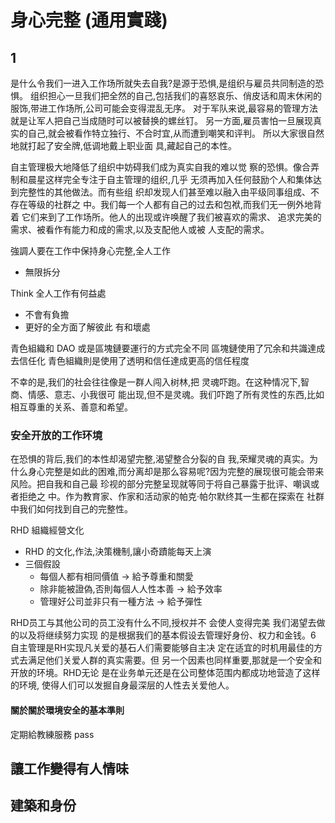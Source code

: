 # 身心完整 (通用實踐)

## 1
是什么令我们一进入工作场所就失去自我?是源于恐惧,是组织与雇员共同制造的恐惧。
组织担心一旦我们把全然的自己,包括我们的喜怒哀乐、俏皮话和周末休闲的服饰,带进工作场所,公司可能会变得混乱无序。
对于军队来说,最容易的管理方法就是让军人把自己当成随时可以被替换的螺丝钉。
另一方面,雇员害怕一旦展现真实的自己,就会被看作特立独行、不合时宜,从而遭到嘲笑和评判。
所以大家很自然地就打起了安全牌,低调地戴上职业面
具,藏起自己的本性。

自主管理极大地降低了组织中妨碍我们成为真实自我的难以觉
察的恐惧。像合弄制和晨星这样完全专注于自主管理的组织,几乎
无须再加入任何鼓励个人和集体达到完整性的其他做法。而有些组
织却发现人们甚至难以融入由平级同事组成、不存在等级的社群之
中。我们每一个人都有自己的过去和包袱,而我们无一例外地背着
它们来到了工作场所。他人的出现或许唤醒了我们被喜欢的需求、
追求完美的需求、被看作有能力和成的需求,以及支配他人或被
人支配的需求。

強調人要在工作中保持身心完整,全人工作
- 無限拆分

Think
全人工作有何益處
- 不會有負擔
- 更好的全方面了解彼此
有和壞處

青色組織和 DAO 或是區塊鏈要運行的方式完全不同
區塊鏈使用了冗余和共識達成去信任化
青色組織則是使用了透明和信任達成更高的信任程度

不幸的是,我们的社会往往像是一群人闯入树林,把
灵魂吓跑。在这种情况下,智商、情感、意志、小我很可
能出现,但不是灵魂。我们吓跑了所有灵性的东西,比如
相互尊重的关系、善意和希望。 

### 安全开放的工作环境
在恐惧的背后,我们的本性却渴望完整,渴望整合分裂的自
我,荣耀灵魂的真实。为什么身心完整是如此的困难,而分离却是那么容易呢?因为完整的展现很可能会带来风险。把自我和自己最
珍视的部分完整呈现就等同于将自己暴露于批评、嘲讽或者拒绝之
中。作为教育家、作家和活动家的帕克·帕尔默终其一生都在探索在
社群中我们如何找到自己的完整性。

RHD 組織經營文化
- RHD 的文化,作法,決策機制,讓小奇蹟能每天上演
- 三個假設
  - 每個人都有相同價值 -> 給予尊重和關愛
  - 除非能被證偽,否則每個人人性本善 -> 給予效率
  - 管理好公司並非只有一種方法 -> 給予彈性

RHD员工与其他公司的员工没有什么不同,授权并不
会使人变得完美 我们渴望去做的以及将继续努力实现
的是根据我们的基本假设去管理好身份、权力和金钱。6
自主管理是RH实现凡关爱的基石人们需要能够自主决
定在适宜的时机用最佳的方式去满足他们关爱人群的真实需要。但
另一个因素也同样重要,那就是一个安全和开放的环境。RHD无论
是在业务单元还是在公司整体范围内都成功地营造了这样的环境,
使得人们可以发掘自身最深层的人性去关爱他人。

#### 關於關於環境安全的基本準則
定期給教練服務
pass

## 讓工作變得有人情味

## 建築和身份